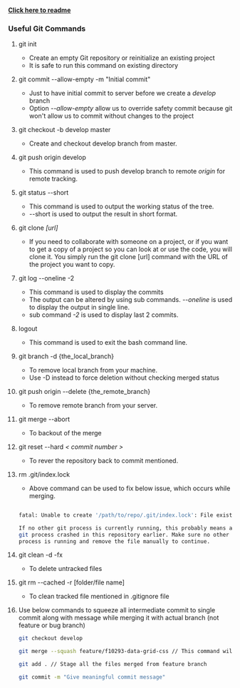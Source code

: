 #### [Click here to readme](https://github.com/anil7411/git-document)


### Useful Git Commands 

1. git init

    * Create an empty Git repository or reinitialize an existing project
    * It is safe to run this command on existing directory
    
2. git commit --allow-empty -m "Initial commit"

    * Just to have initial commit to server before we create a *develop* branch
    * Option *--allow-empty* allow us to override safety commit because git won't allow us to commit without changes to the project
    
3. git checkout -b develop master

    * Create and checkout develop branch from master. 
    
4. git push origin develop

    * This command is used to push develop branch to remote *origin* for remote tracking. 
    
5. git status --short

    * This command is used to output the working status of the tree. 
    * --short is used to output the result in short format.

6. git clone *[url]*

    * If you need to collaborate with someone on a project, or if you want to get a copy of a project so you can look at or use the code, you will clone it. You simply run the git clone [url] command with the URL of the project you want to copy.
    
7. git log --oneline -2

    * This command is used to display the commits
    * The output can be altered by using sub commands. *--oneline* is used to display the output in single line. 
    * sub command *-2* is used to display last 2 commits.
    
8. logout

    * This command is used to exit the bash command line. 
    
9. git branch -d {the_local_branch}

    * To remove local branch from your machine.
    * Use -D instead to force deletion without checking merged status
    
10. git push origin --delete {the_remote_branch}

    * To remove remote branch from your server.
    
11. git merge --abort 

    * To backout of the merge
    
12. git reset --hard *< commit number >*

    * To rever the repository back to commit mentioned.
    
13. rm .git/index.lock

    * Above command can be used to fix below issue, which occurs while merging. 
    
    ```sh 
    
    fatal: Unable to create '/path/to/repo/.git/index.lock': File exists.

    If no other git process is currently running, this probably means a
    git process crashed in this repository earlier. Make sure no other git
    process is running and remove the file manually to continue.
    ```
    
14. git clean  -d  -fx

    * To delete untracked files
    
15. git rm --cached -r [folder/file name]

    * To clean tracked file mentioned in .gitignore file 
    
16. Use below commands to squeeze all intermediate commit to single commit along with message while merging it with actual branch (not feature or bug branch)

    ```sh
    git checkout develop
    
    git merge --squash feature/f10293-data-grid-css // This command will merge all the changes
    
    git add . // Stage all the files merged from feature branch
    
    git commit -m "Give meaningful commit message"
     
    ```

